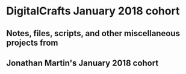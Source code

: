 # DigitalCrafts January 2018 cohort
## Notes, files, scripts, and other miscellaneous projects from 
## Jonathan Martin's January 2018 cohort
